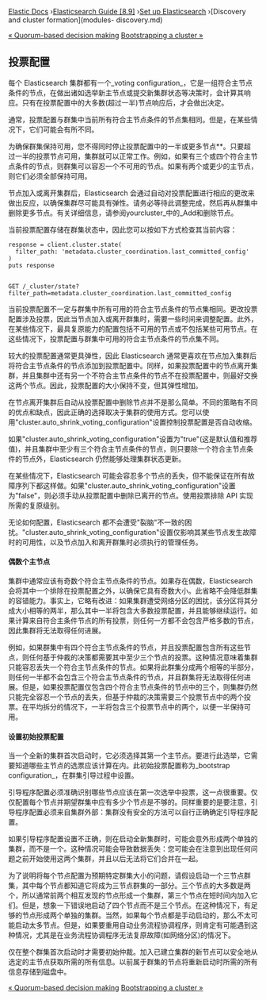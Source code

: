 

[Elastic Docs](/guide/) ›[Elasticsearch Guide [8.9]](index.md) ›[Set up
Elasticsearch](setup.md) ›[Discovery and cluster formation](modules-
discovery.md)

[« Quorum-based decision making](modules-discovery-quorums.md)
[Bootstrapping a cluster »](modules-discovery-bootstrap-cluster.md)

## 投票配置

每个 Elasticsearch 集群都有一个_voting configuration_，它是一组符合主节点条件的节点，在做出诸如选举新主节点或提交新集群状态等决策时，会计算其响应。只有在投票配置中的大多数(超过一半)节点响应后，才会做出决定。

通常，投票配置与群集中当前所有符合主节点条件的节点集相同。但是，在某些情况下，它们可能会有所不同。

为确保群集保持可用，您不得同时停止投票配置中的一半或更多节点**。只要超过一半的投票节点可用，集群就可以正常工作。例如，如果有三个或四个符合主节点条件的节点，则群集可以容忍一个不可用的节点。如果有两个或更少的主节点，则它们必须全部保持可用。

节点加入或离开集群后，Elasticsearch 会通过自动对投票配置进行相应的更改来做出反应，以确保集群尽可能具有弹性。请务必等待此调整完成，然后再从群集中删除更多节点。有关详细信息，请参阅yourcluster_中的_Add和删除节点。

当前投票配置存储在群集状态中，因此您可以按如下方式检查其当前内容：

    
    
    response = client.cluster.state(
      filter_path: 'metadata.cluster_coordination.last_committed_config'
    )
    puts response
    
    
    GET /_cluster/state?filter_path=metadata.cluster_coordination.last_committed_config

当前投票配置不一定与群集中所有可用的符合主节点条件的节点集相同。更改投票配置涉及投票，因此当节点加入或离开群集时，需要一些时间来调整配置。此外，在某些情况下，最具复原能力的配置包括不可用的节点或不包括某些可用节点。在这些情况下，投票配置与群集中可用的符合主节点条件的节点集不同。

较大的投票配置通常更具弹性，因此 Elasticsearch 通常更喜欢在节点加入集群后将符合主节点条件的节点添加到投票配置中。同样，如果投票配置中的节点离开集群，并且集群中还有另一个不符合主节点条件的节点不在投票配置中，则最好交换这两个节点。因此，投票配置的大小保持不变，但其弹性增加。

在节点离开集群后自动从投票配置中删除节点并不是那么简单。不同的策略有不同的优点和缺点，因此正确的选择取决于集群的使用方式。您可以使用"cluster.auto_shrink_voting_configuration"设置控制投票配置是否自动收缩。

如果"cluster.auto_shrink_voting_configuration"设置为"true"(这是默认值和推荐值)，并且集群中至少有三个符合主节点条件的节点，则只要除一个符合主节点条件的节点外，Elasticsearch 仍然能够处理集群状态更新。

在某些情况下，Elasticsearch 可能会容忍多个节点的丢失，但不能保证在所有故障序列下都这样做。如果"cluster.auto_shrink_voting_configuration"设置为"false"，则必须手动从投票配置中删除已离开的节点。使用投票排除 API 实现所需的复原级别。

无论如何配置，Elasticsearch 都不会遭受"裂脑"不一致的困扰。"cluster.auto_shrink_voting_configuration"设置仅影响其某些节点发生故障时的可用性，以及节点加入和离开群集时必须执行的管理任务。

#### 偶数个主节点

集群中通常应该有奇数个符合主节点条件的节点。如果存在偶数，Elasticsearch 会将其中一个排除在投票配置之外，以确保它具有奇数大小。此省略不会降低群集的容错能力。事实上，它略有改进：如果集群遭受网络分区的困扰，该分区将其分成大小相等的两半，那么其中一半将包含大多数投票配置，并且能够继续运行。如果计算来自符合主条件节点的所有投票，则任何一方都不会包含严格多数的节点，因此集群将无法取得任何进展。

例如，如果群集中有四个符合主节点条件的节点，并且投票配置包含所有这些节点，则任何基于仲裁的决策都需要其中至少三个节点的投票。这种情况意味着集群只能容忍丢失一个符合主节点条件的节点。如果将此群集分成两个相等的半部分，则任何一半都不会包含三个符合主节点条件的节点，并且群集将无法取得任何进展。但是，如果投票配置仅包含四个符合主节点条件的节点中的三个，则集群仍然只能完全容忍一个节点的丢失，但基于仲裁的决策需要三个投票节点中的两个投票。在平均拆分的情况下，一半将包含三个投票节点中的两个，以便一半保持可用。

#### 设置初始投票配置

当一个全新的集群首次启动时，它必须选择其第一个主节点。要进行此选举，它需要知道哪些主节点的选票应该计算在内。此初始投票配置称为_bootstrap configuration_，在群集引导过程中设置。

引导程序配置必须准确识别哪些节点应该在第一次选举中投票，这一点很重要。仅仅配置每个节点并期望群集中应有多少个节点是不够的。同样重要的是要注意，引导程序配置必须来自集群外部：集群没有安全的方法可以自行正确确定引导程序配置。

如果引导程序配置设置不正确，则在启动全新集群时，可能会意外形成两个单独的集群，而不是一个。这种情况可能会导致数据丢失：您可能会在注意到出现任何问题之前开始使用这两个集群，并且以后无法将它们合并在一起。

为了说明将每个节点配置为预期特定群集大小的问题，请假设启动一个三节点群集，其中每个节点都知道它将成为三节点群集的一部分。三个节点的大多数是两个，所以通常前两个相互发现的节点形成一个集群，第三个节点在短时间内加入它们。但是，想象一下错误地启动了四个节点而不是三个节点。在这种情况下，有足够的节点形成两个单独的集群。当然，如果每个节点都是手动启动的，那么不太可能启动太多节点。但是，如果要重用自动业务流程协调程序，则肯定有可能遇到这种情况，尤其是在业务流程协调程序无法复原故障(如网络分区)的情况下。

仅在整个群集首次启动时才需要初始仲裁。加入已建立集群的新节点可以安全地从选定的主节点获取所需的所有信息。以前属于群集的节点将重新启动时所需的所有信息存储到磁盘中。

[« Quorum-based decision making](modules-discovery-quorums.md)
[Bootstrapping a cluster »](modules-discovery-bootstrap-cluster.md)
